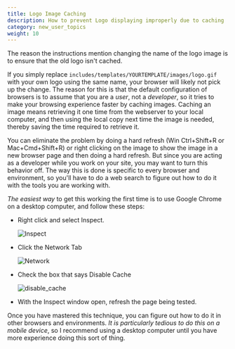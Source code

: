 ```yaml
---
title: Logo Image Caching 
description: How to prevent Logo displaying improperly due to caching
category: new_user_topics
weight: 10
---
```


The reason the instructions mention changing the name of the logo image is to ensure that the old logo isn't cached.  

If you simply replace `includes/templates/YOURTEMPLATE/images/logo.gif` with your own logo using the same name, your browser will likely not pick up the change.  The reason for this is that the default configuration of browsers is to assume that you are a _user_, not a _developer_, so it tries to make your browsing experience faster by caching images.  Caching an image means retrieving it one time from the webserver to your local computer, and then using the local copy next time the image is needed, thereby saving the time required to retrieve it.

You can eliminate the problem by doing a hard refresh (Win Ctrl+Shift+R or Mac+Cmd+Shift+R) or right clicking on the image to show the image in a new browser page and then doing a hard refresh. But since you are acting as a developer while you work on your site, you may want to turn this behavior off.  The way this is done is specific to every browser and environment, so you'll have to do a web search to figure out how to do it with the tools you are working with.  

_The easiest way_ to get this working the first time is to use Google Chrome on a desktop computer, and follow these steps: 

- Right click and select Inspect. 

	![Inspect](/images/browser_inspect.png)

- Click the Network Tab

	![Network](/images/browser_network.png)

- Check the box that says Disable Cache

	![disable_cache](/images/browser_disable_cache.png)

- With the Inspect window open, refresh the page being tested.

Once you have mastered this technique, you can figure out how to do it in other browsers and environments.  _It is particularly tedious to do this on a mobile device_, so I recommend using a desktop computer until you have more experience doing this sort of thing. 